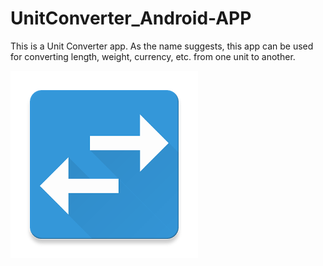# UnitConverter_Android-APP
This is a Unit Converter app. As the name suggests, this app can be used for converting length, weight, currency, etc. from one unit to another.

<img src="preview.png" alt="Icon for application"/>

